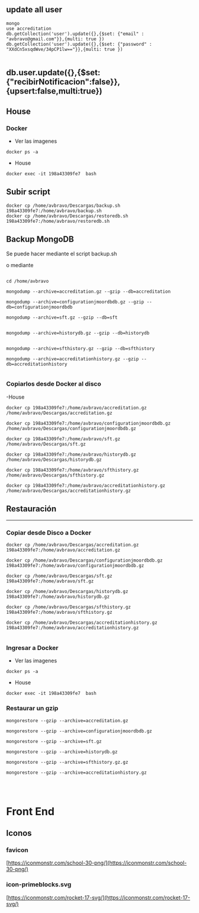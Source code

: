 ## update all user
```
mongo
use accreditation
db.getCollection('user').update({},{$set: {"email" : "avbravo@gmail.com"}},{multi: true })
db.getCollection('user').update({},{$set: {"password" : "XXdCn5xsqdWve/34pCP1lw=="}},{multi: true })


```

db.user.update({},{$set:{"recibirNotificacion":false}},{upsert:false,multi:true}) 
---
## House

### Docker

- Ver las imagenes
```
docker ps -a 
```

- House

```
docker exec -it 198a43309fe7  bash

```

## Subir script

```shell
docker cp /home/avbravo/Descargas/backup.sh 198a43309fe7:/home/avbravo/backup.sh
docker cp /home/avbravo/Descargas/restoredb.sh 198a43309fe7:/home/avbravo/restoredb.sh

```




## Backup MongoDB

Se puede hacer mediante el script backup.sh

o
mediante

```

cd /home/avbravo

mongodump --archive=accreditation.gz --gzip --db=accreditation

mongodump --archive=configurationjmoordbdb.gz --gzip --db=configurationjmoordbdb

mongodump --archive=sft.gz --gzip --db=sft


mongodump --archive=historydb.gz --gzip --db=historydb


mongodump --archive=sfthistory.gz --gzip --db=sfthistory

mongodump --archive=accreditationhistory.gz --gzip --db=accreditationhistory


```

### Copiarlos desde Docker al disco

-House
```
docker cp 198a43309fe7:/home/avbravo/accreditation.gz  /home/avbravo/Descargas/accreditation.gz

docker cp 198a43309fe7:/home/avbravo/configurationjmoordbdb.gz  /home/avbravo/Descargas/configurationjmoordbdb.gz

docker cp 198a43309fe7:/home/avbravo/sft.gz  /home/avbravo/Descargas/sft.gz

docker cp 198a43309fe7:/home/avbravo/historydb.gz  /home/avbravo/Descargas/historydb.gz

docker cp 198a43309fe7:/home/avbravo/sfthistory.gz  /home/avbravo/Descargas/sfthistory.gz

docker cp 198a43309fe7:/home/avbravo/accreditationhistory.gz  /home/avbravo/Descargas/accreditationhistory.gz

```
## Restauración

---
### Copiar desde Disco a Docker
```
docker cp /home/avbravo/Descargas/accreditation.gz 198a43309fe7:/home/avbravo/accreditation.gz

docker cp /home/avbravo/Descargas/configurationjmoordbdb.gz 198a43309fe7:/home/avbravo/configurationjmoordbdb.gz
  
docker cp /home/avbravo/Descargas/sft.gz 198a43309fe7:/home/avbravo/sft.gz

docker cp /home/avbravo/Descargas/historydb.gz 198a43309fe7:/home/avbravo/historydb.gz

docker cp /home/avbravo/Descargas/sfthistory.gz 198a43309fe7:/home/avbravo/sfthistory.gz

docker cp /home/avbravo/Descargas/accreditationhistory.gz 198a43309fe7:/home/avbravo/accreditationhistory.gz


```

### Ingresar a Docker

- Ver las imagenes
```
docker ps -a 
```

- House

```
docker exec -it 198a43309fe7  bash

```

### Restaurar un gzip
```
mongorestore --gzip --archive=accreditation.gz
 
mongorestore --gzip --archive=configurationjmoordbdb.gz

mongorestore --gzip --archive=sft.gz

mongorestore --gzip --archive=historydb.gz

mongorestore --gzip --archive=sfthistory.gz.gz

mongorestore --gzip --archive=accreditationhistory.gz




```


# Front End

## Iconos
### favicon
[https://iconmonstr.com/school-30-png/](https://iconmonstr.com/school-30-png/)

### icon-primeblocks.svg
[https://iconmonstr.com/rocket-17-svg/](https://iconmonstr.com/rocket-17-svg/)